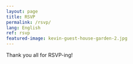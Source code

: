 ```yaml
---
layout: page
title: RSVP
permalink: /rsvp/
lang: English
ref: rsvp
featured-image: kevin-guest-house-garden-2.jpg
---
```

Thank you all for RSVP-ing!
